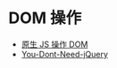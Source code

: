 # DOM 操作

- [原生 JS 操作 DOM](https://juejin.im/post/5ad4474e6fb9a028ba1ff230)
- [You-Dont-Need-jQuery](https://github.com/nefe/You-Dont-Need-jQuery)
